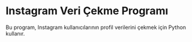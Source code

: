 # Instagram Veri Çekme Programı

Bu program, Instagram kullanıcılarının profil verilerini çekmek için Python kullanır.
